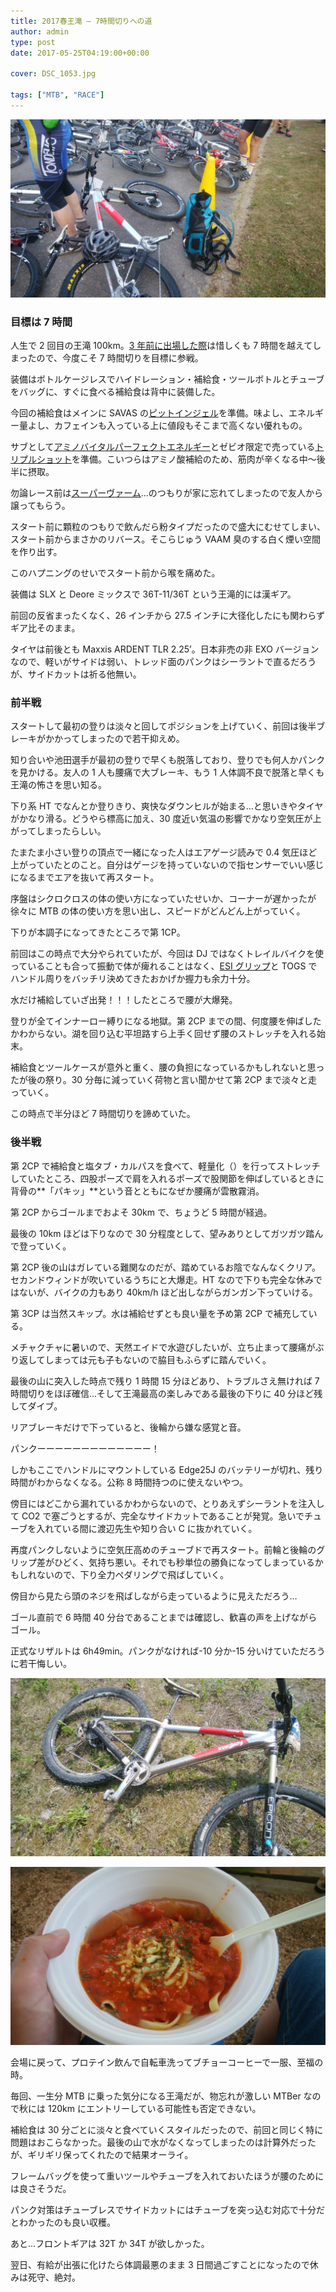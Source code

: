 ```yaml
---
title: 2017春王滝 – 7時間切りへの道
author: admin
type: post
date: 2017-05-25T04:19:00+00:00

cover: DSC_1053.jpg

tags: ["MTB", "RACE"]
---
```


![image](./DSC_1053.jpg)

### 目標は 7 時間

人生で 2 回目の王滝 100km。<a href="/2014/05/2014-sda.html" target="_blank">3 年前に出場した際</a>は惜しくも 7 時間を越えてしまったので、今度こそ 7 時間切りを目標に参戦。

装備はボトルケージレスでハイドレーション・補給食・ツールボトルとチューブをバッグに、すぐに食べる補給食は背中に装備した。

今回の補給食はメインに SAVAS の<a href="http://amzn.to/2rkSJRk" target="_blank">ピットインジェル</a>を準備。味よし、エネルギー量よし、カフェインも入っている上に値段もそこまで高くない優れもの。

サブとして<a href="http://amzn.to/2rYmfc7" target="_blank">アミノバイタルパーフェクトエネルギー</a>とゼビオ限定で売っている<a href="https://ssx.xebio-online.com/ec/srDispProductDetail/ItemId/A-10434437801" target="_blank">トリプルショット</a>を準備。こいつらはアミノ酸補給のため、筋肉が辛くなる中～後半に摂取。

勿論レース前は<a href="http://amzn.to/2rCT7uk" target="_blank">スーパーヴァーム</a>…のつもりが家に忘れてしまったので友人から譲ってもらう。

スタート前に顆粒のつもりで飲んだら粉タイプだったので盛大にむせてしまい、スタート前からまさかのリバース。そこらじゅう VAAM 臭のする白く煙い空間を作り出す。

このハプニングのせいでスタート前から喉を痛めた。

装備は SLX と Deore ミックスで 36T-11/36T という王滝的には漢ギア。

前回の反省まったくなく、26 インチから 27.5 インチに大径化したにも関わらずギア比そのまま。

タイヤは前後とも Maxxis ARDENT TLR 2.25&#8217;。日本非売の非 EXO バージョンなので、軽いがサイドは弱い、トレッド面のパンクはシーラントで直るだろうが、サイドカットは祈る他無い。

### 前半戦

スタートして最初の登りは淡々と回してポジションを上げていく、前回は後半ブレーキがかかってしまったので若干抑えめ。

知り合いや池田選手が最初の登りで早くも脱落しており、登りでも何人かパンクを見かける。友人の 1 人も腰痛で大ブレーキ、もう 1 人体調不良で脱落と早くも王滝の怖さを思い知る。

下り系 HT でなんとか登りきり、爽快なダウンヒルが始まる…と思いきやタイヤがかなり滑る。どうやら標高に加え、30 度近い気温の影響でかなり空気圧が上がってしまったらしい。

たまたま小さい登りの頂点で一緒になった人はエアゲージ読みで 0.4 気圧ほど上がっていたとのこと。自分はゲージを持っていないので指センサーでいい感じになるまでエアを抜いて再スタート。

序盤はシクロクロスの体の使い方になっていたせいか、コーナーが遅かったが徐々に MTB の体の使い方を思い出し、スピードがどんどん上がっていく。

下りが本調子になってきたところで第 1CP。

前回はこの時点で大分やられていたが、今回は DJ ではなくトレイルバイクを使っていることも合って振動で体が痺れることはなく、<a href="http://amzn.to/2rYoJXT" target="_blank">ESI グリップ</a>と TOGS でハンドル周りをバッチリ決めてきたおかげか握力も余力十分。

水だけ補給していざ出発！！！したところで腰が大爆発。

登りが全てインナーロー縛りになる地獄。第 2CP までの間、何度腰を伸ばしたかわからない。湖を回り込む平坦路すら上手く回せず腰のストレッチを入れる始末。

補給食とツールケースが意外と重く、腰の負担になっているかもしれないと思ったが後の祭り。30 分毎に減っていく荷物と言い聞かせて第 2CP まで淡々と走っていく。

この時点で半分ほど 7 時間切りを諦めていた。

### 後半戦

第 2CP で補給食と塩タブ・カルパスを食べて、軽量化（）を行ってストレッチしていたところ、四股ポーズで肩を入れるポーズで股関節を伸ばしているときに背骨の**「パキッ」**という音とともになぜか腰痛が雲散霧消。

第 2CP からゴールまでおよそ 30km で、ちょうど 5 時間が経過。

最後の 10km ほどは下りなので 30 分程度として、望みありとしてガツガツ踏んで登っていく。

第 2CP 後の山はガレている難関なのだが、踏めているお陰でなんなくクリア。セカンドウィンドが吹いているうちにと大爆走。HT なので下りも完全な休みではないが、バイクの力もあり 40km/h ほど出しながらガンガン下っていける。

第 3CP は当然スキップ。水は補給せずとも良い量を予め第 2CP で補充している。

メチャクチャに暑いので、天然エイドで水遊びしたいが、立ち止まって腰痛がぶり返してしまっては元も子もないので脇目もふらずに踏んでいく。

最後の山に突入した時点で残り 1 時間 15 分ほどあり、トラブルさえ無ければ 7 時間切りをほぼ確信…そして王滝最高の楽しみである最後の下りに 40 分ほど残してダイブ。

リアブレーキだけで下っていると、後輪から嫌な感覚と音。

パンクーーーーーーーーーーーーー！

しかもここでハンドルにマウントしている Edge25J のバッテリーが切れ、残り時間がわからなくなる。公称 8 時間持つのに使えないやつ。

傍目にはどこから漏れているかわからないので、とりあえずシーラントを注入して CO2 で塞ごうとするが、完全なサイドカットであることが発覚。急いでチューブを入れている間に渡辺先生や知り合い C に抜かれていく。

再度パンクしないように空気圧高めのチューブドで再スタート。前輪と後輪のグリップ差がひどく、気持ち悪い。それでも秒単位の勝負になってしまっているかもしれないので、下り全力ペダリングで飛ばしていく。

傍目から見たら頭のネジを飛ばしながら走っているように見えただろう…

ゴール直前で 6 時間 40 分台であることまでは確認し、歓喜の声を上げながらゴール。

正式なリザルトは 6h49min。パンクがなければ-10 分か-15 分いけていただろうに若干悔しい。

![image](./DSC_1054.jpg)

![image](./DSC_1055.jpg)

会場に戻って、プロテイン飲んで自転車洗ってブチョーコーヒーで一服、至福の時。

毎回、一生分 MTB に乗った気分になる王滝だが、物忘れが激しい MTBer なので秋には 120km にエントリーしている可能性も否定できない。

補給食は 30 分ごとに淡々と食べていくスタイルだったので、前回と同じく特に問題はおこらなかった。最後の山で水がなくなってしまったのは計算外だったが、ギリギリ保ってくれたので結果オーライ。

フレームバッグを使って重いツールやチューブを入れておいたほうが腰のためには良さそうだ。

パンク対策はチューブレスでサイドカットにはチューブを突っ込む対応で十分だとわかったのも良い収穫。

あと…フロントギアは 32T か 34T が欲しかった。

翌日、有給が出張に化けたら体調最悪のまま 3 日間過ごすことになったので休みは死守、絶対。

<linkBox isAmazonLink url="http://www.amazon.co.jp/exec/obidos/ASIN/B00IWK4ULU/gensobunya-22/ref=nosim/" />
